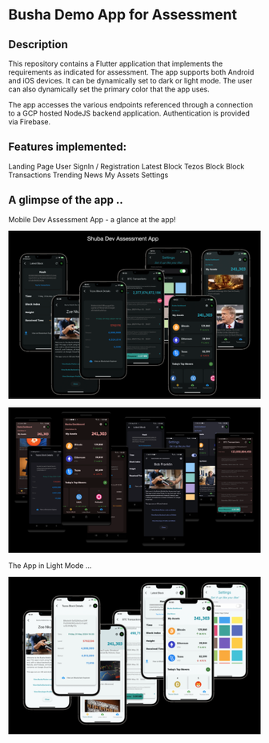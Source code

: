 
# Busha Demo App for Assessment

## Description

This repository contains a Flutter application that implements the requirements as indicated for assessment. The app supports both Android and iOS devices. It can be dynamically set to dark or light mode. The user can also dynamically set the primary color that the app uses.

The app accesses the various endpoints referenced through a connection to a GCP hosted NodeJS backend application. Authentication is provided via Firebase.

## Features implemented:

Landing Page
User SignIn / Registration
Latest Block
Tezos Block
Block Transactions
Trending News
My Assets
Settings


## A glimpse of the app ..

Mobile Dev Assessment App - a glance at the app!

![alt text](<Screenshot 2024-06-01 at 09.50.25.png>)

![alt text](<Screenshot 2024-06-01 at 13.42.08.png>)

The App in Light Mode ...

![alt text](<Screenshot 2024-06-01 at 13.43.50.png>)

